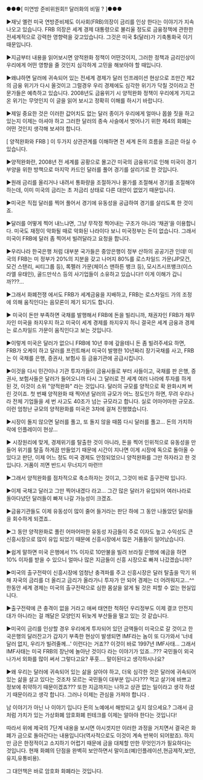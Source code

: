 ●●●[ 미연방 준비위원회!! 달러화의 비밀 ? ]●●●

▶재닛 옐런 미국 연방준비제도 이사회(FRB)의장이
금리를 인상 한다는 이야기가 지속 나오고 있습니다.
FRB 의장은 세계 경제 대통령으로 불리울 정도로
금융정책에 관한한 전세계적으로 강력한 영향력을
갖고있습니다.
그것은 미국 $(달러)가 기축통화국 이기 때문입니다.

▶지금부터 내용을 읽어보시면 양적완화 정책이
어떤것이지, 그러한 정책과 금리인상이
우리에게 어떤 영향을 줄 것인지
심각하게 고민을 해보아야 할 때입니다.

▶왜냐하면 달러에 귀속되어 있는 전세계 경제가
달러 인프레이션 현상으로 조만간
제2의 금융 위기가 다시 올것이고
그럴경우 우리 경제에도 심각한 위기가 닥칠 것이라고
전문가들은 예측하고 있습니다.
2008년도 금융위기 시 양적완화 정책이
우리에게 가지고 온 위기는 무엇인지
이 글을 읽어 보시고 정확히
이해를 하시기 바랍니다.

▶제일 중요한 것은 이러한 값어치도 없는 달러 종이가
우리에게 얼마나 몹쓸 짓을 하고 있는지
이제는 아셔야 하고 그러한 달러의 종속 사슬에서
벗어나기 위한 제4의 화폐는 어떤 것인지
생각해 보셔야 합니다.

[ 양적완화와 FRB ]
이 두가지 상관관계를 이해하면 전 세계 돈의 흐름을 조금은 아실 수 있습니다.

▶양적완화란,
2008년 전 세계를 공황으로 몰고간
미국의 금융위기로 인해 미국이 경기부양을 위한
방책으로 마지막 카드인 달러를 풀어
경기를 살리기로 한 것입니다.

▶원래 금리를 올리거나 내려서
통화량을 조절하거나 물가를 조절해서
경기를 조절해야 하는데,
이미 미국의 금리는 초 저금리 상태로
다른 대안이 없었기 때문입니다.

▶미국은 직접 달러를 찍어 풀어서
경기에 유동성을 공급하여 경기를 살리도록 한 것이죠.

▶달러를 어떻게 찍어 내느냐면,
그냥 무작정 찍어내는 구조가 아니라
‘채권’을 이용합니다.
미국도 재정이 악화될 때로 악화된 나라이다 보니
미국정부는 돈이 없습니다.
그래서 미국이 FRB에 달러 좀 찍어서 빌려달라고
요청을 합니다.

▶우리나라 한국은행 처럼 대부분 국가들은
중앙은행이 정부 산하의 공공기관 인데!
미국의 FRB는 미 정부가 20%의 지분을 갖고
나머지 80%를
로스차일드 가문(JP모건, 모건 스탠리, 씨티그룹 등),
록펠러 가문(체이스 맨하튼 뱅크 등),
모시즈시프뱅크(이스라엘 유태인), 골드만삭스 등의
사기업들이 소유하고 있습니다!!
이게 이해가 갑니까???...

▶그래서 화폐전쟁 에서도 FRB가 세계금융을 지배하고,
FRB는 로스차일드 가의 조정에 의해 움직인다는
음모론이 제기 되기도 합니다.

▶ 미국이 돈만 부족하면 국채를 발행해서
FRB에 돈을 빌리니까,
채권자인 FRB가 채무자인 미국을 좌지우지 하고
미국이 세계 경제를 좌지우지 하니 결국은
세계 금융과 경제는 로스차일드 가문이 움직인다고
보는 것입니다.

▶이렇게 미국은 달러가 없으니 FRB에 10년 후에
갚을테니 돈 좀 빌려주세요 하면,
FRB가 오케이 하고 달러를 프린트해서
미국이 발행한 10년짜리 장기국채를 사고,
FRB는 이 국채를 은행, 증권사, 보험사 등
금융기관에 공급시킵니다.

▶이것을 다시 민간이나 기관 투자가들이
금융사들로 부터 사들이고, 국채를 판 은행, 증권사,
보험사들은 달러가 들어오니까
다시 그 달러로 전 세계 여러 나라에 투자를 하게 된 것,
이것이 소위 "양적완화" 라는 것입니다.
달러의 규모를 양적으로 확 완화시켜 버린 것이죠.
첫 번째 양적완화 때 찍어낸 달러의 규모가
어느 정도인가 하면, 무려 우리나라 전체 기업들을
세 번 사고도 40조가 넘는 규모라고 합니다.
실로 어마어마한 규모죠.
이런 엄청난 규모의
양적완화를 미국은 3차에 걸쳐 진행했습니다.

▶시장이 돌지 않으면 달러를 풀고,
또 돌지 않을 때쯤 다시 달러를 풀고...
돈의 가치하락에 인플레이이 현상...

▶ 시장원리에 맞게, 경제위기를 탈출한 것이
아니라, 돈을 찍어 인위적으로 유동성을 만들어
위기를 탈출 하게끔 만들었기 때문에
시간이 지나면 이게 시장에 독으로 돌아올 수 있다고
판단,
이제 어느 정도 미국 경제도 안정되었으니
양적완화를 그만 하자라고 한 것입니다.
거품이 끼면 반드시 무너지기 마련!!!

▶그래서 양적완화를 점차적으로 축소하자는 것이고,
그것이 바로 출구전략 입니다.

▶이제 국채고 달러고 그만 찍어내겠다 라고...
그간 많은 달러가 유입되어 여러나라로
돌아다녔던 달러들이 빠져 나갈 가능성이 크겠죠.

▶금융기관들도 이제 유동성이 많이 줄어 들거라는
판단 하에 그 동안 나돌았던 달러들을
회수하게 되겠죠..

▶그 동안 양적완화로 풀린 어마어마한 유동성
자금들이 주로 이자도 높고 수익성도 큰
신흥시장으로 많이 유입 되었기 때문에
신흥시장에서 많은 거품들이 일어났습니다.

▶쉽게 말하면 미국 은행에서 1% 이자로 10만불을 빌려
브라질 은행에 예금을 하면 10% 이자를 받을 수 있으니
얼마나 많은 지금들이
신흥 시장으로 빠져 나갔겠습니까?

▶미국의 출구전략이 신흥시장에 엄청난
충격파를 주고 신흥시장은 달러 탈출을 막기 위해
자국의 금리를 더 올리고 금리가 올라가니
투자가 안 되어 경제는 더 어려워지고...^^
한동안 세계 경제는 미국의 출구전략으로
심한 몸살을 앓게 될 것은 피할 수 없는 현실입니다.

▶출구전략에 큰 충격이 없을 거라고 애써
태연한 척하던 우리정부도 이제 결코
안전지대가 아니라는 걸 깨달은 모양인지
뒤늦게 부산들을 떨고 있는 것 같습니다.

▶미국이 금리를 인상할 경우 우리에게
투자되어 있던 금액들이 미국으로 갈 것이고
한국은행의 달러잔고가 갑자기 부족한 현상이
발생되면 IMF라는 놈이 또 다가와서
'너네 달러 없지, 우리가 빌려줄께...' 이런다는 거죠?? 이것이 바로 1997년 IMF사태...
그래서 IMF사태는 미국 FRB의 장난에 놀아난 것이다
라는 이야기가 있죠...??? 국민들이 외국나가서 외화를 많이 써서 그렇다고요? 푸훗....
말이된다고 생각하시나요?

▶왜 우리는 달러에 귀속되어 있는 삶을 살아야 하고,
더욱 심각한 것은
달러에 귀속되어 있는 삶을 살고 있다는 것조차
모르는 국민들이 대부분 입니다???
먹고 살기에 바쁘고 정보에 취약하기 때문이겠죠???
또한 지금까지는 나하고 상관 없는 일이라고
생각 하셨기 때문이라고 생각 합니다.
그러나 이제는 관심을 가져야 합니다 .

남 이야기가 아닌 나 이야기 입니다
돈의 노예에서 해방되고 싶지 않으세요.?
그래서 금처럼 가치가 있는 가상화폐 암호화폐
핀테크를 이제는 알아야 한다는 것입니다! 

따라서 위에 제국의 7단계 내용을 보시면 아시겟지만 이러한 과정을 거치면서 결국은
화폐가 금으로 돌아간다는 내용입니다(역사적으로도 이것이 계속 반복이 되어왔죠).
하지만 금은 한정적이고 소지하기 어렵기 때문에 금을 대체할 만한 무엇인가가 필요하다는 것입니다.
현재 화폐의 단점을 완벽히 보안하면서 말이죠(예)인플레이션,현금제작,보안,유지,유통비용).

그 대안책은 바로 암호화 화폐라는 것입니다.
